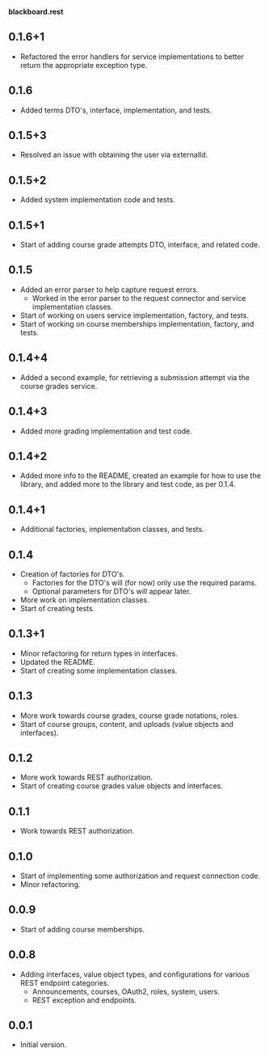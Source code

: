 **blackboard.rest**

## 0.1.6+1
- Refactored the error handlers for service implementations to better return
the appropriate exception type.

## 0.1.6
- Added terms DTO's, interface, implementation, and tests.

## 0.1.5+3
- Resolved an issue with obtaining the user via externalId.

## 0.1.5+2
- Added system implementation code and tests.

## 0.1.5+1
- Start of adding course grade attempts DTO, interface, and related code.

## 0.1.5
- Added an error parser to help capture request errors.
  - Worked in the error parser to the request connector and service
  implementation classes.
- Start of working on users service implementation, factory, and tests.
- Start of working on course memberships implementation, factory, and tests.

## 0.1.4+4
- Added a second example, for retrieving a submission attempt via the course
grades service.

## 0.1.4+3
- Added more grading implementation and test code.

## 0.1.4+2
- Added more info to the README, created an example for how to use the library,
and added more to the library and test code, as per 0.1.4.

## 0.1.4+1
- Additional factories, implementation classes, and tests.

## 0.1.4
- Creation of factories for DTO's.
  - Factories for the DTO's will (for now) only use the required params.
  - Optional parameters for DTO's will appear later.
- More work on implementation classes.
- Start of creating tests.

## 0.1.3+1
- Minor refactoring for return types in interfaces.
- Updated the README.
- Start of creating some implementation classes.

## 0.1.3
- More work towards course grades, course grade notations, roles.
- Start of course groups, content, and uploads (value objects and interfaces).

## 0.1.2
- More work towards REST authorization.
- Start of creating course grades value objects and interfaces.

## 0.1.1
- Work towards REST authorization.

## 0.1.0
- Start of implementing some authorization and request connection code.
- Minor refactoring.

## 0.0.9
- Start of adding course memberships.

## 0.0.8
- Adding interfaces, value object types, and configurations for various REST
endpoint categories.
  - Announcements, courses, OAuth2, roles, system, users.
  - REST exception and endpoints.

## 0.0.1
- Initial version.
